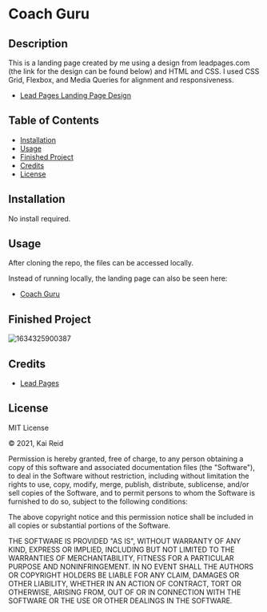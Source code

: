 # Coach Guru

## Description 

This is a landing page created by me using a design from leadpages.com (the link for the design can be found below) and HTML and CSS. I used CSS Grid, Flexbox, and Media Queries for alignment and responsiveness. 

* [Lead Pages Landing Page Design](https://www.leadpages.com/templates/preview/3DZBXMs58JavB3Zcp987HD)

## Table of Contents

* [Installation](#installation)
* [Usage](#usage)
* [Finished Project](#finished-project)
* [Credits](#credits)
* [License](#license)

## Installation

No install required.

## Usage 

After cloning the repo, the files can be accessed locally.

Instead of running locally, the landing page can also be seen here:
 * [Coach Guru](https://kreid333.github.io/coach-guru/)

## Finished Project

![1634325900387](https://user-images.githubusercontent.com/67942678/137541964-4abeebdb-c009-499b-8d34-6b8cb3e67879.png)

## Credits

* [Lead Pages](https://www.leadpages.com/)

## License

MIT License

&copy; 2021, Kai Reid

Permission is hereby granted, free of charge, to any person obtaining a copy of this software and associated documentation files (the "Software"), to deal in the Software without restriction, including without limitation the rights to use, copy, modify, merge, publish, distribute, sublicense, and/or sell copies of the Software, and to permit persons to whom the Software is furnished to do so, subject to the following conditions:

The above copyright notice and this permission notice shall be included in all copies or substantial portions of the Software.

THE SOFTWARE IS PROVIDED "AS IS", WITHOUT WARRANTY OF ANY KIND, EXPRESS OR IMPLIED, INCLUDING BUT NOT LIMITED TO THE WARRANTIES OF MERCHANTABILITY, FITNESS FOR A PARTICULAR PURPOSE AND NONINFRINGEMENT. IN NO EVENT SHALL THE AUTHORS OR COPYRIGHT HOLDERS BE LIABLE FOR ANY CLAIM, DAMAGES OR OTHER LIABILITY, WHETHER IN AN ACTION OF CONTRACT, TORT OR OTHERWISE, ARISING FROM, OUT OF OR IN CONNECTION WITH THE SOFTWARE OR THE USE OR OTHER DEALINGS IN THE SOFTWARE.